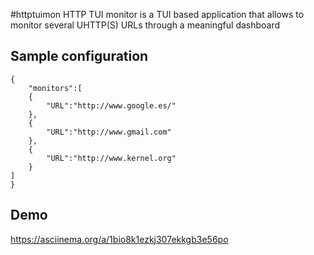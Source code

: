 #httptuimon
HTTP TUI monitor is a TUI based application that allows to monitor several UHTTP(S) URLs through a meaningful dashboard

## Sample configuration
```
{  
    "monitors":[  
    {  
        "URL":"http://www.google.es/"
    },
    {  
        "URL":"http://www.gmail.com"
    },
    {  
        "URL":"http://www.kernel.org"
    }
]
}
```
## Demo
https://asciinema.org/a/1bio8k1ezkj307ekkgb3e56po
